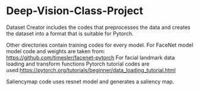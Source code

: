 # Deep-Vision-Class-Project

Dataset Creator includes the codes that preprocesses the data and creates the dataset into a format that is suitable for Pytorch.

Other directories contain training codes for every model.
For FaceNet model model code and weights are taken from: https://github.com/timesler/facenet-pytorch
For facial landmark data loading and transform functions Pytorch tutorial codes are used:https://pytorch.org/tutorials/beginner/data_loading_tutorial.html

Saliencymap code uses resnet model and generates a saliency map.
